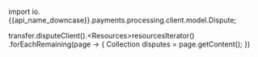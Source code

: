 import io.{{api_name_downcase}}.payments.processing.client.model.Dispute;

transfer.disputeClient().<Resources<Dispute>>resourcesIterator()
  .forEachRemaining(page -> {
    Collection<Dispute> disputes = page.getContent();
  })